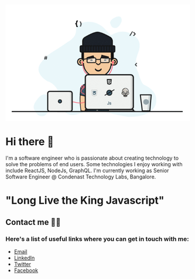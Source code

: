 
<p align="center"><img align="center" src="https://raw.githubusercontent.com/imakshath/imakshath/master/1%20IRGHmiGsa16stedQvIaZfw.gif" alt="Akshath kumar M - Senior Software Engineer"></p>

# Hi there 👋

I'm a software engineer who is passionate about creating technology to solve the problems of end users. Some technologies I enjoy working with include ReactJS, NodeJs, GraphQL. I'm currently working as Senior Software Engineer @ Condenast Technology Labs, Bangalore.

# "Long Live the King Javascript"

## Contact me 🙋‍♂️
### Here's a list of useful links where you can get in touch with me:

- <a href="mailto:mail4akshath@gmail.com" target="_blank" rel="noopener noreferrer">Email</a>
- <a href="https://www.linkedin.com/in/akshathkumar">LinkedIn</a>
- <a href="https://www.twitter.com/iam__akshath">Twitter</a>
- <a href="https://www.facebook.com/akshath.kumar.180">Facebook</a>

